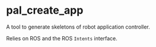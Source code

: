 pal_create_app
==============

A tool to generate skeletons of robot application controller.

Relies on ROS and the ROS `Intents` interface.

